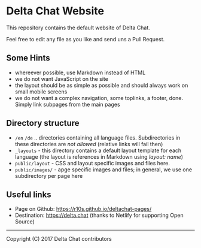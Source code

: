 Delta Chat Website
================================================================================

This repository contains the default website of Delta Chat.

Feel free to edit any file as you like and send uns a Pull Request.


Some Hints
--------------------------------------------------------------------------------

- whereever possible, use Markdown instead of HTML
- we do not want JavaScript on the site
- the layout should be as simple as possible and should always work on small mobile screens
- we do not want a complex navigation, some toplinks, a footer, done. Simply link subpages from the main pages


Directory structure
--------------------------------------------------------------------------------

- `/en` `/de` .. directories containing all language files. Subdirectories in these directories are _not allowed_ (relative links will fail then)
- `_layouts` - this directory contains a default layout template for each language (the layout is references in Markdown using _layout: name_)
- `public/layout` - CSS and layout specific images and files here.
- `public/images/` - apge specific images and files; in general, we use one subdirectory per page here

Useful links
--------------------------------------------------------------------------------

- Page on Github: https://r10s.github.io/deltachat-pages/
- Destination: https://delta.chat (thanks to Netlify for supporting Open Source)

---

Copyright (C) 2017 Delta Chat contributors
